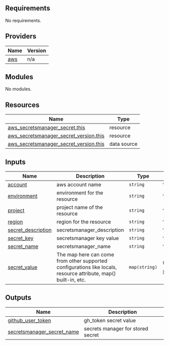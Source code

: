 <!-- BEGIN_TF_DOCS -->
## Requirements

No requirements.

## Providers

| Name | Version |
|------|---------|
| <a name="provider_aws"></a> [aws](#provider\_aws) | n/a |

## Modules

No modules.

## Resources

| Name | Type |
|------|------|
| [aws_secretsmanager_secret.this](https://registry.terraform.io/providers/hashicorp/aws/latest/docs/resources/secretsmanager_secret) | resource |
| [aws_secretsmanager_secret_version.this](https://registry.terraform.io/providers/hashicorp/aws/latest/docs/resources/secretsmanager_secret_version) | resource |
| [aws_secretsmanager_secret_version.this](https://registry.terraform.io/providers/hashicorp/aws/latest/docs/data-sources/secretsmanager_secret_version) | data source |

## Inputs

| Name | Description | Type | Default | Required |
|------|-------------|------|---------|:--------:|
| <a name="input_account"></a> [account](#input\_account) | aws account name | `string` | `""` | no |
| <a name="input_environment"></a> [environment](#input\_environment) | environment for the resource | `string` | `""` | no |
| <a name="input_project"></a> [project](#input\_project) | project name of the resource | `string` | `""` | no |
| <a name="input_region"></a> [region](#input\_region) | region for the resource | `string` | `""` | no |
| <a name="input_secret_description"></a> [secret\_description](#input\_secret\_description) | secretsmanager\_description | `string` | `""` | no |
| <a name="input_secret_key"></a> [secret\_key](#input\_secret\_key) | secretsmanager key value | `string` | `"gh_token"` | no |
| <a name="input_secret_name"></a> [secret\_name](#input\_secret\_name) | secretsmanager\_name | `string` | `""` | no |
| <a name="input_secret_value"></a> [secret\_value](#input\_secret\_value) | The map here can come from other supported configurations like locals, resource attribute, map() built-in, etc. | `map(string)` | <pre>{<br>  "key1": "value1"<br>}</pre> | no |

## Outputs

| Name | Description |
|------|-------------|
| <a name="output_github_user_token"></a> [github\_user\_token](#output\_github\_user\_token) | gh\_token secret value |
| <a name="output_secretsmanager_secret_name"></a> [secretsmanager\_secret\_name](#output\_secretsmanager\_secret\_name) | secrets manager for stored secret |
<!-- END_TF_DOCS -->